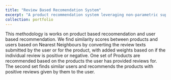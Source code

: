 ```yaml
---
title: "Review Based Recomendation System"
excerpt: "A product recommendation system leveraging non-parametric supervised learning<br/><img src='/images/review.png'>"
collection: portfolio
---
```


This methodology is works on product based recoomendation and user based recommendation. We find similarity scores between products and users based on Nearest Neighbours by converting the review texts submitted by the user or for the product, with added weights based on if the individual review is positive or negative. One set of Products are recommended based on the products the user has provided reviews for. The second set finds similar users and recommends the products with positive reviews given by them to the user. 